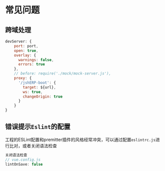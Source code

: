 # 常见问题

## 跨域处理

```js
devServer: {
    port: port,
    open: true,
    overlay: {
      warnings: false,
      errors: true
    },
    // before: require('./mock/mock-server.js'),
    proxy: {
      '/jshERP-boot': {
        target: ${url},
        ws: true,
        changeOrigin: true
      }
    }
}
```



## 错误提示`Eslint`的配置

   工程的ESLint配置和premitter插件的风格经常冲突，可以通过配置`eslintrc.js`进行比对，或者关闭语法检查

   ```js
   关闭语法检查
   // vue.config.js
   lintOnSave: false
   ```

